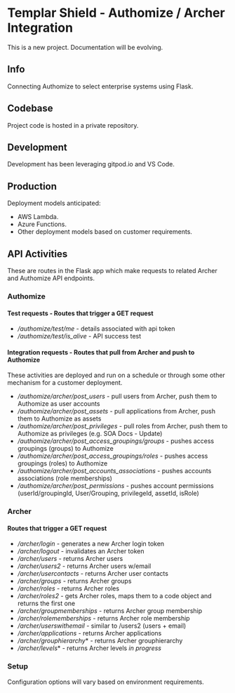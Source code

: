 # Templar Shield - Authomize / Archer Integration
This is a new project. Documentation will be evolving.  

## Info  
Connecting Authomize to select enterprise systems using Flask.  

## Codebase  
Project code is hosted in a private repository.  

## Development  
Development has been leveraging gitpod.io and VS Code.  

## Production  
Deployment models anticipated:
* AWS Lambda.
* Azure Functions.
* Other deployment models based on customer requirements.

## API Activities
These are routes in the Flask app which make requests to related Archer and Authomize API endpoints.<br/>

### Authomize

#### Test requests - Routes that trigger a GET request
* _/authomize/test/me_ - details associated with api token
* _/authomize/test/is_alive_ - API success test

#### Integration requests - Routes that pull from Archer and push to Authomize
These activities are deployed and run on a schedule or through some other mechanism for a customer deployment.
* _/authomize/archer/post_users_ - pull users from Archer, push them to Authomize as user accounts
* _/authomize/archer/post_assets_ - pull applications from Archer, push them to Authomize as assets
* _/authomize/archer/post_privileges_ - pull roles from Archer, push them to Authomize as privileges (e.g. SOA Docs - Update)
* _/authomize/archer/post_access_groupings/groups_ - pushes access groupings (groups) to Authomize
* _/authomize/archer/post_access_groupings/roles_ - pushes access groupings (roles) to Authomize
* _/authomize/archer/post_accounts_associations_ - pushes accounts associations (role memberships)
* _/authomize/archer/post_permissions_ - pushes account permissions (userId/groupingId, User/Grouping, privilegeId, assetId, isRole)

### Archer

#### Routes that trigger a GET request
* _/archer/login_ - generates a new Archer login token
* _/archer/logout_ - invalidates an Archer token
* _/archer/users_ - returns Archer users
* _/archer/users2_ - returns Archer users w/email
* _/archer/usercontacts_ - returns Archer user contacts
* _/archer/groups_ - returns Archer groups
* _/archer/roles_ - returns Archer roles 
* _/archer/roles2_ - gets Archer roles, maps them to a code object and returns the first one
* _/archer/groupmemberships_ - returns Archer group membership
* _/archer/rolememberships_ - returns Archer role membership
* _/archer/userswithemail_ - similar to /users2 (users + email)
* _/archer/applications_ - returns Archer applications
* _/archer/grouphierarchy_* - returns Archer grouphierarchy
* _/archer/levels_* - returns Archer levels
*in progress*

### Setup
Configuration options will vary based on environment requirements.
